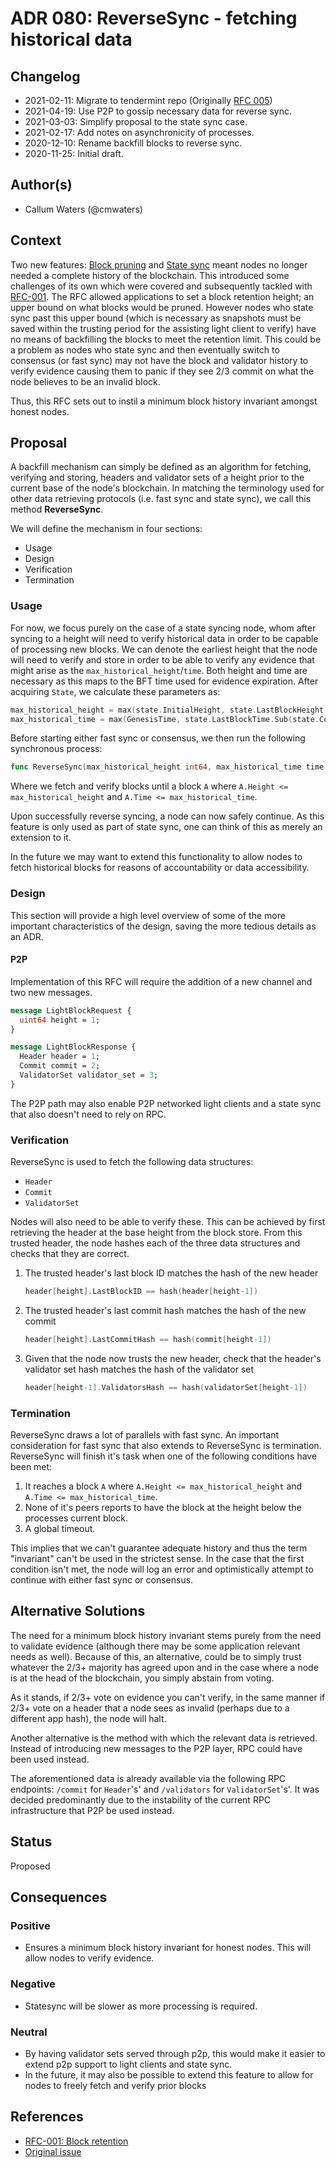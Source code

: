# ADR 080: ReverseSync - fetching historical data

## Changelog

- 2021-02-11: Migrate to tendermint repo (Originally [RFC 005](https://github.com/tendermint/spec/pull/224))
- 2021-04-19: Use P2P to gossip necessary data for reverse sync.
- 2021-03-03: Simplify proposal to the state sync case.
- 2021-02-17: Add notes on asynchronicity of processes.
- 2020-12-10: Rename backfill blocks to reverse sync.
- 2020-11-25: Initial draft.

## Author(s)

- Callum Waters (@cmwaters)

## Context

Two new features: [Block pruning](https://github.com/tendermint/tendermint/issues/3652)
and [State sync](https://github.com/tendermint/tendermint/blob/v0.37.x/docs/architecture/adr-042-state-sync.md)
meant nodes no longer needed a complete history of the blockchain. This
introduced some challenges of its own which were covered and subsequently
tackled with [RFC-001](https://github.com/tendermint/tendermint/blob/v0.37.x/docs/architecture/adr-077-block-retention.md).
The RFC allowed applications to set a block retention height; an upper bound on
what blocks would be pruned. However nodes who state sync past this upper bound
(which is necessary as snapshots must be saved within the trusting period for
the assisting light client to verify) have no means of backfilling the blocks
to meet the retention limit. This could be a problem as nodes who state sync and
then eventually switch to consensus (or fast sync) may not have the block and
validator history to verify evidence causing them to panic if they see 2/3
commit on what the node believes to be an invalid block.

Thus, this RFC sets out to instil a minimum block history invariant amongst
honest nodes.

## Proposal

A backfill mechanism can simply be defined as an algorithm for fetching,
verifying and storing, headers and validator sets of a height prior to the
current base of the node's blockchain. In matching the terminology used for
other data retrieving protocols (i.e. fast sync and state sync), we
call this method **ReverseSync**.

We will define the mechanism in four sections:

- Usage
- Design
- Verification
- Termination

### Usage

For now, we focus purely on the case of a state syncing node, whom after
syncing to a height will need to verify historical data in order to be capable
of processing new blocks. We can denote the earliest height that the node will
need to verify and store in order to be able to verify any evidence that might
arise as the `max_historical_height`/`time`. Both height and time are necessary
as this maps to the BFT time used for evidence expiration. After acquiring
`State`, we calculate these parameters as:

```go
max_historical_height = max(state.InitialHeight, state.LastBlockHeight - state.ConsensusParams.EvidenceAgeHeight)
max_historical_time = max(GenesisTime, state.LastBlockTime.Sub(state.ConsensusParams.EvidenceAgeTime))
```

Before starting either fast sync or consensus, we then run the following
synchronous process:

```go
func ReverseSync(max_historical_height int64, max_historical_time time.Time) error
```

Where we fetch and verify blocks until a block `A` where
`A.Height <= max_historical_height` and `A.Time <= max_historical_time`.

Upon successfully reverse syncing, a node can now safely continue. As this
feature is only used as part of state sync, one can think of this as merely an
extension to it.

In the future we may want to extend this functionality to allow nodes to fetch
historical blocks for reasons of accountability or data accessibility.

### Design

This section will provide a high level overview of some of the more important
characteristics of the design, saving the more tedious details as an ADR.

#### P2P

Implementation of this RFC will require the addition of a new channel and two
new messages.

```proto
message LightBlockRequest {
  uint64 height = 1;
}
```

```proto
message LightBlockResponse {
  Header header = 1;
  Commit commit = 2;
  ValidatorSet validator_set = 3;
}
```

The P2P path may also enable P2P networked light clients and a state sync that
also doesn't need to rely on RPC.

### Verification

ReverseSync is used to fetch the following data structures:

- `Header`
- `Commit`
- `ValidatorSet`

Nodes will also need to be able to verify these. This can be achieved by first
retrieving the header at the base height from the block store. From this trusted
header, the node hashes each of the three data structures and checks that they are correct.

1. The trusted header's last block ID matches the hash of the new header

   ```go
   header[height].LastBlockID == hash(header[height-1])
   ```

2. The trusted header's last commit hash matches the hash of the new commit

	```go
	header[height].LastCommitHash == hash(commit[height-1])
	```

3. Given that the node now trusts the new header, check that the header's validator set
   hash matches the hash of the validator set

	```go
	header[height-1].ValidatorsHash == hash(validatorSet[height-1])
	```

### Termination

ReverseSync draws a lot of parallels with fast sync. An important consideration
for fast sync that also extends to ReverseSync is termination. ReverseSync will
finish it's task when one of the following conditions have been met:

1. It reaches a block `A` where `A.Height <= max_historical_height` and
`A.Time <= max_historical_time`.
2. None of it's peers reports to have the block at the height below the
processes current block.
3. A global timeout.

This implies that we can't guarantee adequate history and thus the term
"invariant" can't be used in the strictest sense. In the case that the first
condition isn't met, the node will log an error and optimistically attempt
to continue with either fast sync or consensus.

## Alternative Solutions

The need for a minimum block history invariant stems purely from the need to
validate evidence (although there may be some application relevant needs as
well). Because of this, an alternative, could be to simply trust whatever the
2/3+ majority has agreed upon and in the case where a node is at the head of the
blockchain, you simply abstain from voting.

As it stands, if 2/3+ vote on evidence you can't verify, in the same manner if
2/3+ vote on a header that a node sees as invalid (perhaps due to a different
app hash), the node will halt.

Another alternative is the method with which the relevant data is retrieved.
Instead of introducing new messages to the P2P layer, RPC could have been used
instead.

The aforementioned data is already available via the following RPC endpoints:
`/commit` for `Header`'s' and `/validators` for `ValidatorSet`'s'. It was
decided predominantly due to the instability of the current RPC infrastructure
that P2P be used instead.

## Status

Proposed

## Consequences

### Positive

- Ensures a minimum block history invariant for honest nodes. This will allow
  nodes to verify evidence.

### Negative

- Statesync will be slower as more processing is required.

### Neutral

- By having validator sets served through p2p, this would make it easier to
extend p2p support to light clients and state sync.
- In the future, it may also be possible to extend this feature to allow for
nodes to freely fetch and verify prior blocks

## References

- [RFC-001: Block retention](https://github.com/tendermint/tendermint/blob/v0.37.x/docs/architecture/adr-077-block-retention.md)
- [Original issue](https://github.com/tendermint/tendermint/issues/4629)
